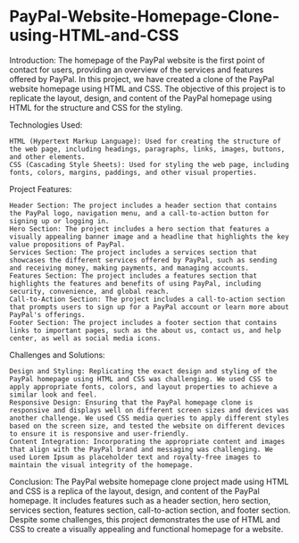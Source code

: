 # PayPal-Website-Homepage-Clone-using-HTML-and-CSS

Introduction:
The homepage of the PayPal website is the first point of contact for users, providing an overview of the services and features offered by PayPal. In this project, we have created a clone of the PayPal website homepage using HTML and CSS. The objective of this project is to replicate the layout, design, and content of the PayPal homepage using HTML for the structure and CSS for the styling.

Technologies Used:

    HTML (Hypertext Markup Language): Used for creating the structure of the web page, including headings, paragraphs, links, images, buttons, and other elements.
    CSS (Cascading Style Sheets): Used for styling the web page, including fonts, colors, margins, paddings, and other visual properties.

Project Features:

    Header Section: The project includes a header section that contains the PayPal logo, navigation menu, and a call-to-action button for signing up or logging in.
    Hero Section: The project includes a hero section that features a visually appealing banner image and a headline that highlights the key value propositions of PayPal.
    Services Section: The project includes a services section that showcases the different services offered by PayPal, such as sending and receiving money, making payments, and managing accounts.
    Features Section: The project includes a features section that highlights the features and benefits of using PayPal, including security, convenience, and global reach.
    Call-to-Action Section: The project includes a call-to-action section that prompts users to sign up for a PayPal account or learn more about PayPal's offerings.
    Footer Section: The project includes a footer section that contains links to important pages, such as the about us, contact us, and help center, as well as social media icons.

Challenges and Solutions:

    Design and Styling: Replicating the exact design and styling of the PayPal homepage using HTML and CSS was challenging. We used CSS to apply appropriate fonts, colors, and layout properties to achieve a similar look and feel.
    Responsive Design: Ensuring that the PayPal homepage clone is responsive and displays well on different screen sizes and devices was another challenge. We used CSS media queries to apply different styles based on the screen size, and tested the website on different devices to ensure it is responsive and user-friendly.
    Content Integration: Incorporating the appropriate content and images that align with the PayPal brand and messaging was challenging. We used Lorem Ipsum as placeholder text and royalty-free images to maintain the visual integrity of the homepage.

Conclusion:
The PayPal website homepage clone project made using HTML and CSS is a replica of the layout, design, and content of the PayPal homepage. It includes features such as a header section, hero section, services section, features section, call-to-action section, and footer section. Despite some challenges, this project demonstrates the use of HTML and CSS to create a visually appealing and functional homepage for a website.
